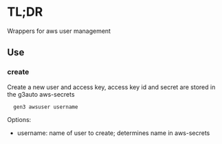 # TL;DR

Wrappers for aws user management

## Use

### create
Create a new user and access key, access key id and secret are stored in the g3auto aws-secrets
```
  gen3 awsuser username
```
Options:
  - username: name of user to create; determines name in aws-secrets

